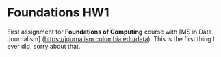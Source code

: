 # Foundations HW1
 
 First assignment for **Foundations of Computing** course with [MS in Data Journalism] (https://journalism.columbia.edu/data). This is the first thing I ever did, sorry about that.
